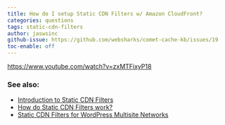 ```yaml
---
title: How do I setup Static CDN Filters w/ Amazon CloudFront?
categories: questions
tags: static-cdn-filters
author: jaswsinc
github-issue: https://github.com/websharks/comet-cache-kb/issues/19
toc-enable: off
---
```


https://www.youtube.com/watch?v=zxMTFixyP18

### See also:

- [Introduction to Static CDN Filters](http://cometcache.com/kb-article/introduction-to-static-cdn-filters/)
- [How do Static CDN Filters work?](http://cometcache.com/kb-article/how-do-static-cdn-filters-work/)
- [Static CDN Filters for WordPress Multisite Networks](http://cometcache.com/kb-article/static-cdn-filters-for-wordpress-multisite-networks/)
